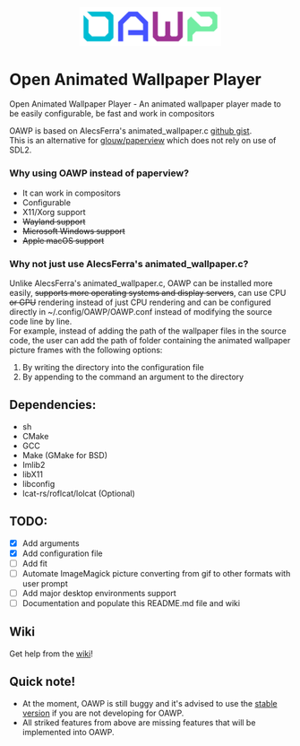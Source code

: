 <p align="center">
  <img src="./icons/OAWP_logo_row_v2.svg" width="50%">
</p>

# Open Animated Wallpaper Player

Open Animated Wallpaper Player - An animated wallpaper player made to be easily configurable, be fast and work in compositors

OAWP is based on AlecsFerra's animated_wallpaper.c [github gist](https://gist.github.com/AlecsFerra/ef1cc008990319f3b676eb2d8aa89903).<br>
This is an alternative for [glouw/paperview](https://github.com/glouw/paperview) which does not rely on use of SDL2.

### Why using OAWP instead of paperview?

* It can work in compositors
* Configurable
* X11/Xorg support
* ~~Wayland support~~
* ~~Microsoft Windows support~~
* ~~Apple macOS support~~

### Why not just use AlecsFerra's animated_wallpaper.c?

Unlike AlecsFerra's animated_wallpaper.c, OAWP can be installed more easily, ~~supports more operating systems and display servers~~, can use CPU ~~or GPU~~ rendering instead of just CPU rendering and can be configured directly in ~/.config/OAWP/OAWP.conf instead of modifying the source code line by line.<br>
For example, instead of adding the path of the wallpaper files in the source code, the user can add the path of folder containing the animated wallpaper picture frames with the following options:

1. By writing the directory into the configuration file
2. By appending to the command an argument to the directory

## Dependencies:

* sh
* CMake
* GCC
* Make (GMake for BSD)
* Imlib2
* libX11
* libconfig
* lcat-rs/roflcat/lolcat (Optional)

## TODO:

* [x] Add arguments
* [x] Add configuration file
* [ ] Add fit
* [ ] Automate ImageMagick picture converting from gif to other formats with user prompt
* [ ] Add major desktop environments support
* [ ] Documentation and populate this README.md file and wiki

## Wiki

Get help from the [wiki](https://github.com/OAWP/OAWP/wiki)!

## Quick note!

* At the moment, OAWP is still buggy and it's advised to use the [stable version](https://github.com/OAWP/OAWP/tree/stable) if you are not developing for OAWP.
* All striked features from above are missing features that will be implemented into OAWP.
